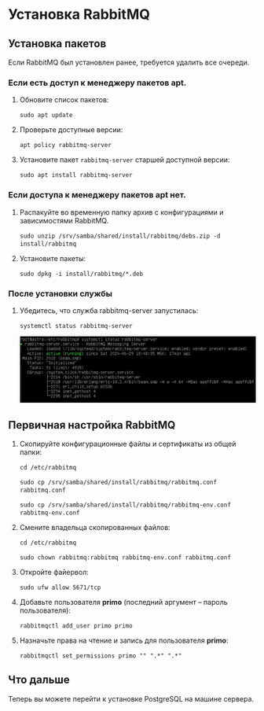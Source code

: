 # Установка RabbitMQ 

## Установка пакетов

Если RabbitMQ был установлен ранее, требуется удалить все очереди.

### Если есть доступ к менеджеру пакетов apt.
1. Обновите список пакетов:
   ```
   sudo apt update
   ```
1. Проверьте доступные версии:
   ```
   apt policy rabbitmq-server
   ```
1. Установите пакет `rabbitmq-server` старшей доступной версии:
   ```
   sudo apt install rabbitmq-server
   ```

### Если доступа к менеджеру пакетов apt нет.
1. Распакуйте во временную папку архив с конфигурациями и зависимостями RabbitMQ.
    ```
    sudo unzip /srv/samba/shared/install/rabbitmq/debs.zip -d install/rabbitmq
    ```
1. Установите пакеты:
    ```
    sudo dpkg -i install/rabbitmq/*.deb
    ```

### После установки службы
1. Убедитесь, что служба rabbitmq-server запустилась:
   ```
   systemctl status rabbitmq-server
   ```

   ![](<../../../../.gitbook/assets1/primo-ai/install/rabbit/rabbit-1.png>)


## Первичная настройка RabbitMQ

1. Скопируйте конфигурационные файлы и сертификаты из общей папки:
   ```
   cd /etc/rabbitmq
   ```
   ```
   sudo cp /srv/samba/shared/install/rabbitmq/rabbitmq.conf rabbitmq.conf
   ```
   ```
   sudo cp /srv/samba/shared/install/rabbitmq/rabbitmq-env.conf rabbitmq-env.conf
   ```
1. Смените владельца скопированных файлов:
   ```
   cd /etc/rabbitmq
   ```
   ```
   sudo chown rabbitmq:rabbitmq rabbitmq-env.conf rabbitmq.conf
   ```
1. Откройте файервол:
   ```
   sudo ufw allow 5671/tcp
   ```
1. Добавьте пользователя **primo** (последний аргумент – пароль пользователя):
   ```
   rabbitmqctl add_user primo primo
   ```
1. Назначьте права на чтение и запись для пользователя **primo**:
   ```
   rabbitmqctl set_permissions primo "" ".*" ".*"
   ```

## Что дальше

Теперь вы можете перейти к установке PostgreSQL на машине сервера.
